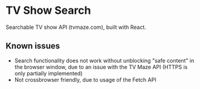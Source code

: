 # TV Show Search

Searchable TV show API (tvmaze.com), built with React.

## Known issues

* Search functionality does not work without unblocking "safe content" in the browser window, due to an issue with the TV Maze API (HTTPS is only partially implemented)
* Not crossbrowser friendly, due to usage of the Fetch API
